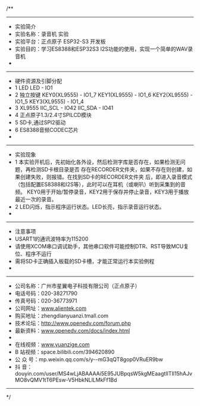 /**
 ***************************************************************************************************
 * 实验简介
 * 实验名称：录音机 实验
 * 实验平台：正点原子 ESP32-S3 开发板
 * 实验目的：学习ES8388和ESP32S3 I2S功能的使用，实现一个简单的WAV录音机
 * 
 ***************************************************************************************************
 * 硬件资源及引脚分配
 * 1 LED
     LED - IO1
 * 2 独立按键
     KEY0(XL9555) - IO1_7
     KEY1(XL9555) - IO1_6
     KEY2(XL9555) - IO1_5
     KEY3(XL9555) - IO1_4
 * 3 XL9555
     IIC_SCL - IO42
     IIC_SDA - IO41
 * 4 正点原子1.3/2.4寸SPILCD模块
 * 5 SD卡,通过SPI2驱动 
 * 6 ES8388音频CODEC芯片
 * 
 ***************************************************************************************************
 * 实验现象
 * 1 本实验开机后，先初始化各外设，然后检测字库是否存在，如果检测无问题，再检测SD卡根目录是否
     存在RECORDER文件夹，如果不存在则创建，如果创建失败，则报错。在找到SD卡的RECORDER文件夹
     后，即进入录音模式（包括配置ES8388和I2S等），此时可以在耳机（或喇叭）听到采集到的音频。
     KEY0用于开始/暂停录音，KEY2用于保存并停止录音，KEY3用于播放最近一次的录音。
 * 2 LED闪烁，指示程序运行状态。LED长亮，指示录音运行状态。
 * 
 ***************************************************************************************************
 * 注意事项
 * USART1的通讯波特率为115200
 * 请使用XCOM串口调试助手，其他串口软件可能控制DTR、RST导致MCU复位、程序不运行
 * 需将SD卡正确插入板载的SD卡槽，才能正常运行本实验例程
 * 
 ***********************************************************************************************************
 * 公司名称：广州市星翼电子科技有限公司（正点原子）
 * 电话号码：020-38271790
 * 传真号码：020-36773971
 * 公司网址：www.alientek.com
 * 购买地址：zhengdianyuanzi.tmall.com
 * 技术论坛：http://www.openedv.com/forum.php
 * 最新资料：www.openedv.com/docs/index.html
 *
 * 在线视频：www.yuanzige.com
 * B 站视频：space.bilibili.com/394620890
 * 公 众 号：mp.weixin.qq.com/s/y--mG3qQT8gop0VRuER9bw
 * 抖    音：douyin.com/user/MS4wLjABAAAAi5E95JUBpqsW5kgMEaagtIITIl15hAJvMO8vQMV1tT6PEsw-V5HbkNLlLMkFf1Bd
 ***********************************************************************************************************
 */